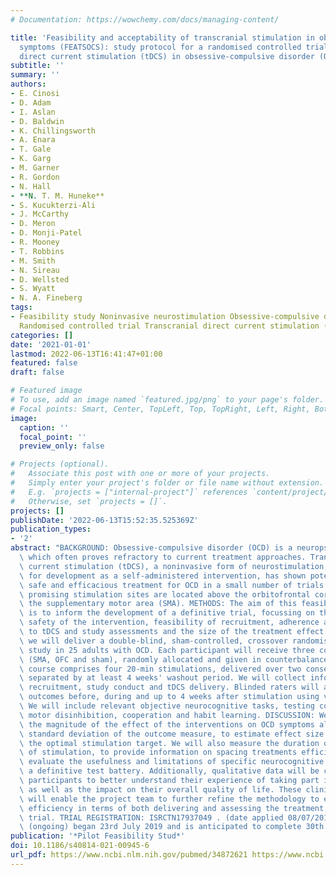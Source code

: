 ```yaml
---
# Documentation: https://wowchemy.com/docs/managing-content/

title: 'Feasibility and acceptability of transcranial stimulation in obsessive-compulsive
  symptoms (FEATSOCS): study protocol for a randomised controlled trial of transcranial
  direct current stimulation (tDCS) in obsessive-compulsive disorder (OCD)'
subtitle: ''
summary: ''
authors:
- E. Cinosi
- D. Adam
- I. Aslan
- D. Baldwin
- K. Chillingsworth
- A. Enara
- T. Gale
- K. Garg
- M. Garner
- R. Gordon
- N. Hall
- **N. T. M. Huneke**
- S. Kucukterzi-Ali
- J. McCarthy
- D. Meron
- D. Monji-Patel
- R. Mooney
- T. Robbins
- M. Smith
- N. Sireau
- D. Wellsted
- S. Wyatt
- N. A. Fineberg
tags:
- Feasibility study Noninvasive neurostimulation Obsessive-compulsive disorder (OCD)
  Randomised controlled trial Transcranial direct current stimulation (tDCS)
categories: []
date: '2021-01-01'
lastmod: 2022-06-13T16:41:47+01:00
featured: false
draft: false

# Featured image
# To use, add an image named `featured.jpg/png` to your page's folder.
# Focal points: Smart, Center, TopLeft, Top, TopRight, Left, Right, BottomLeft, Bottom, BottomRight.
image:
  caption: ''
  focal_point: ''
  preview_only: false

# Projects (optional).
#   Associate this post with one or more of your projects.
#   Simply enter your project's folder or file name without extension.
#   E.g. `projects = ["internal-project"]` references `content/project/deep-learning/index.md`.
#   Otherwise, set `projects = []`.
projects: []
publishDate: '2022-06-13T15:52:35.525369Z'
publication_types:
- '2'
abstract: "BACKGROUND: Obsessive-compulsive disorder (OCD) is a neuropsychiatric disorder\
  \ which often proves refractory to current treatment approaches. Transcranial direct\
  \ current stimulation (tDCS), a noninvasive form of neurostimulation, with potential\
  \ for development as a self-administered intervention, has shown potential as a\
  \ safe and efficacious treatment for OCD in a small number of trials. The two most\
  \ promising stimulation sites are located above the orbitofrontal cortex (OFC) and\
  \ the supplementary motor area (SMA). METHODS: The aim of this feasibility study\
  \ is to inform the development of a definitive trial, focussing on the acceptability,\
  \ safety of the intervention, feasibility of recruitment, adherence and tolerability\
  \ to tDCS and study assessments and the size of the treatment effect. To this end,\
  \ we will deliver a double-blind, sham-controlled, crossover randomised multicentre\
  \ study in 25 adults with OCD. Each participant will receive three courses of tDCS\
  \ (SMA, OFC and sham), randomly allocated and given in counterbalanced order. Each\
  \ course comprises four 20-min stimulations, delivered over two consecutive days,\
  \ separated by at least 4 weeks' washout period. We will collect information about\
  \ recruitment, study conduct and tDCS delivery. Blinded raters will assess clinical\
  \ outcomes before, during and up to 4 weeks after stimulation using validated scales.\
  \ We will include relevant objective neurocognitive tasks, testing cognitive flexibility,\
  \ motor disinhibition, cooperation and habit learning. DISCUSSION: We will analyse\
  \ the magnitude of the effect of the interventions on OCD symptoms alongside the\
  \ standard deviation of the outcome measure, to estimate effect size and determine\
  \ the optimal stimulation target. We will also measure the duration of the effect\
  \ of stimulation, to provide information on spacing treatments efficiently. We will\
  \ evaluate the usefulness and limitations of specific neurocognitive tests to determine\
  \ a definitive test battery. Additionally, qualitative data will be collected from\
  \ participants to better understand their experience of taking part in a tDCS intervention,\
  \ as well as the impact on their overall quality of life. These clinical outcomes\
  \ will enable the project team to further refine the methodology to ensure optimal\
  \ efficiency in terms of both delivering and assessing the treatment in a full-scale\
  \ trial. TRIAL REGISTRATION: ISRCTN17937049 . (date applied 08/07/2019). Recruitment\
  \ (ongoing) began 23rd July 2019 and is anticipated to complete 30th April 2021."
publication: '*Pilot Feasibility Stud*'
doi: 10.1186/s40814-021-00945-6
url_pdf: https://www.ncbi.nlm.nih.gov/pubmed/34872621 https://www.ncbi.nlm.nih.gov/pmc/articles/PMC8646008/pdf/40814_2021_Article_945.pdf
---
```

